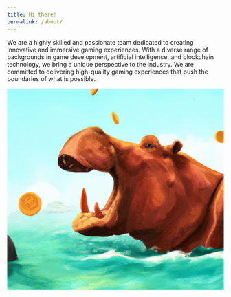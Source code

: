 ```yaml
---
title: Hi there!
permalink: /about/
---
```


We are a highly skilled and passionate team dedicated to creating innovative and immersive gaming experiences. With a diverse range of backgrounds in game development, artificial intelligence, and blockchain technology, we bring a unique perspective to the industry. We are committed to delivering high-quality gaming experiences that push the boundaries of what is possible.

![Hippo Penny](/assets/images/hippopenny-about.png)